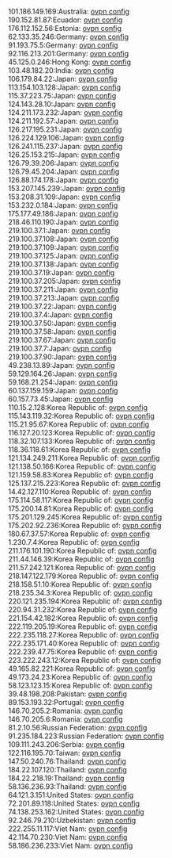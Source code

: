 101.186.149.169:Australia: [ovpn config](vpn/101_186_149_169.ovpn)  
190.152.81.87:Ecuador: [ovpn config](vpn/190_152_81_87.ovpn)  
176.112.152.56:Estonia: [ovpn config](vpn/176_112_152_56.ovpn)  
62.133.35.246:Germany: [ovpn config](vpn/62_133_35_246.ovpn)  
91.193.75.5:Germany: [ovpn config](vpn/91_193_75_5.ovpn)  
92.116.213.201:Germany: [ovpn config](vpn/92_116_213_201.ovpn)  
45.125.0.246:Hong Kong: [ovpn config](vpn/45_125_0_246.ovpn)  
103.48.182.20:India: [ovpn config](vpn/103_48_182_20.ovpn)  
106.179.84.22:Japan: [ovpn config](vpn/106_179_84_22.ovpn)  
113.154.103.128:Japan: [ovpn config](vpn/113_154_103_128.ovpn)  
115.37.223.75:Japan: [ovpn config](vpn/115_37_223_75.ovpn)  
124.143.28.10:Japan: [ovpn config](vpn/124_143_28_10.ovpn)  
124.211.173.232:Japan: [ovpn config](vpn/124_211_173_232.ovpn)  
124.211.192.57:Japan: [ovpn config](vpn/124_211_192_57.ovpn)  
126.217.195.231:Japan: [ovpn config](vpn/126_217_195_231.ovpn)  
126.224.129.106:Japan: [ovpn config](vpn/126_224_129_106.ovpn)  
126.241.115.237:Japan: [ovpn config](vpn/126_241_115_237.ovpn)  
126.25.153.215:Japan: [ovpn config](vpn/126_25_153_215.ovpn)  
126.79.39.206:Japan: [ovpn config](vpn/126_79_39_206.ovpn)  
126.79.45.204:Japan: [ovpn config](vpn/126_79_45_204.ovpn)  
126.88.174.178:Japan: [ovpn config](vpn/126_88_174_178.ovpn)  
153.207.145.239:Japan: [ovpn config](vpn/153_207_145_239.ovpn)  
153.208.31.109:Japan: [ovpn config](vpn/153_208_31_109.ovpn)  
153.232.0.184:Japan: [ovpn config](vpn/153_232_0_184.ovpn)  
175.177.49.186:Japan: [ovpn config](vpn/175_177_49_186.ovpn)  
218.46.110.190:Japan: [ovpn config](vpn/218_46_110_190.ovpn)  
219.100.37.1:Japan: [ovpn config](vpn/219_100_37_1.ovpn)  
219.100.37.108:Japan: [ovpn config](vpn/219_100_37_108.ovpn)  
219.100.37.109:Japan: [ovpn config](vpn/219_100_37_109.ovpn)  
219.100.37.125:Japan: [ovpn config](vpn/219_100_37_125.ovpn)  
219.100.37.138:Japan: [ovpn config](vpn/219_100_37_138.ovpn)  
219.100.37.19:Japan: [ovpn config](vpn/219_100_37_19.ovpn)  
219.100.37.205:Japan: [ovpn config](vpn/219_100_37_205.ovpn)  
219.100.37.211:Japan: [ovpn config](vpn/219_100_37_211.ovpn)  
219.100.37.213:Japan: [ovpn config](vpn/219_100_37_213.ovpn)  
219.100.37.22:Japan: [ovpn config](vpn/219_100_37_22.ovpn)  
219.100.37.4:Japan: [ovpn config](vpn/219_100_37_4.ovpn)  
219.100.37.50:Japan: [ovpn config](vpn/219_100_37_50.ovpn)  
219.100.37.58:Japan: [ovpn config](vpn/219_100_37_58.ovpn)  
219.100.37.67:Japan: [ovpn config](vpn/219_100_37_67.ovpn)  
219.100.37.7:Japan: [ovpn config](vpn/219_100_37_7.ovpn)  
219.100.37.90:Japan: [ovpn config](vpn/219_100_37_90.ovpn)  
49.238.13.89:Japan: [ovpn config](vpn/49_238_13_89.ovpn)  
59.129.164.26:Japan: [ovpn config](vpn/59_129_164_26.ovpn)  
59.168.21.254:Japan: [ovpn config](vpn/59_168_21_254.ovpn)  
60.137.159.159:Japan: [ovpn config](vpn/60_137_159_159.ovpn)  
60.157.73.45:Japan: [ovpn config](vpn/60_157_73_45.ovpn)  
110.15.2.128:Korea Republic of: [ovpn config](vpn/110_15_2_128.ovpn)  
115.143.119.32:Korea Republic of: [ovpn config](vpn/115_143_119_32.ovpn)  
115.21.95.67:Korea Republic of: [ovpn config](vpn/115_21_95_67.ovpn)  
116.127.20.123:Korea Republic of: [ovpn config](vpn/116_127_20_123.ovpn)  
118.32.107.133:Korea Republic of: [ovpn config](vpn/118_32_107_133.ovpn)  
118.36.118.61:Korea Republic of: [ovpn config](vpn/118_36_118_61.ovpn)  
121.134.249.211:Korea Republic of: [ovpn config](vpn/121_134_249_211.ovpn)  
121.138.50.166:Korea Republic of: [ovpn config](vpn/121_138_50_166.ovpn)  
121.159.58.83:Korea Republic of: [ovpn config](vpn/121_159_58_83.ovpn)  
125.137.215.223:Korea Republic of: [ovpn config](vpn/125_137_215_223.ovpn)  
14.42.127.110:Korea Republic of: [ovpn config](vpn/14_42_127_110.ovpn)  
175.114.58.117:Korea Republic of: [ovpn config](vpn/175_114_58_117.ovpn)  
175.200.14.81:Korea Republic of: [ovpn config](vpn/175_200_14_81.ovpn)  
175.201.129.245:Korea Republic of: [ovpn config](vpn/175_201_129_245.ovpn)  
175.202.92.236:Korea Republic of: [ovpn config](vpn/175_202_92_236.ovpn)  
180.67.37.57:Korea Republic of: [ovpn config](vpn/180_67_37_57.ovpn)  
1.230.7.4:Korea Republic of: [ovpn config](vpn/1_230_7_4.ovpn)  
211.176.101.190:Korea Republic of: [ovpn config](vpn/211_176_101_190.ovpn)  
211.44.146.39:Korea Republic of: [ovpn config](vpn/211_44_146_39.ovpn)  
211.57.242.121:Korea Republic of: [ovpn config](vpn/211_57_242_121.ovpn)  
218.147.122.179:Korea Republic of: [ovpn config](vpn/218_147_122_179.ovpn)  
218.158.51.10:Korea Republic of: [ovpn config](vpn/218_158_51_10.ovpn)  
218.235.34.3:Korea Republic of: [ovpn config](vpn/218_235_34_3.ovpn)  
220.121.235.194:Korea Republic of: [ovpn config](vpn/220_121_235_194.ovpn)  
220.94.31.232:Korea Republic of: [ovpn config](vpn/220_94_31_232.ovpn)  
221.154.42.182:Korea Republic of: [ovpn config](vpn/221_154_42_182.ovpn)  
222.119.205.19:Korea Republic of: [ovpn config](vpn/222_119_205_19.ovpn)  
222.235.118.27:Korea Republic of: [ovpn config](vpn/222_235_118_27.ovpn)  
222.235.171.40:Korea Republic of: [ovpn config](vpn/222_235_171_40.ovpn)  
222.239.47.75:Korea Republic of: [ovpn config](vpn/222_239_47_75.ovpn)  
223.222.243.12:Korea Republic of: [ovpn config](vpn/223_222_243_12.ovpn)  
49.165.82.221:Korea Republic of: [ovpn config](vpn/49_165_82_221.ovpn)  
49.173.24.23:Korea Republic of: [ovpn config](vpn/49_173_24_23.ovpn)  
58.123.123.15:Korea Republic of: [ovpn config](vpn/58_123_123_15.ovpn)  
39.48.198.208:Pakistan: [ovpn config](vpn/39_48_198_208.ovpn)  
89.153.193.32:Portugal: [ovpn config](vpn/89_153_193_32.ovpn)  
146.70.205.2:Romania: [ovpn config](vpn/146_70_205_2.ovpn)  
146.70.205.6:Romania: [ovpn config](vpn/146_70_205_6.ovpn)  
81.2.10.56:Russian Federation: [ovpn config](vpn/81_2_10_56.ovpn)  
91.235.184.223:Russian Federation: [ovpn config](vpn/91_235_184_223.ovpn)  
109.111.243.206:Serbia: [ovpn config](vpn/109_111_243_206.ovpn)  
122.116.195.70:Taiwan: [ovpn config](vpn/122_116_195_70.ovpn)  
147.50.240.76:Thailand: [ovpn config](vpn/147_50_240_76.ovpn)  
184.22.107.120:Thailand: [ovpn config](vpn/184_22_107_120.ovpn)  
184.22.218.19:Thailand: [ovpn config](vpn/184_22_218_19.ovpn)  
58.136.236.93:Thailand: [ovpn config](vpn/58_136_236_93.ovpn)  
64.121.3.151:United States: [ovpn config](vpn/64_121_3_151.ovpn)  
72.201.89.118:United States: [ovpn config](vpn/72_201_89_118.ovpn)  
74.138.253.162:United States: [ovpn config](vpn/74_138_253_162.ovpn)  
92.246.79.210:Uzbekistan: [ovpn config](vpn/92_246_79_210.ovpn)  
222.255.11.117:Viet Nam: [ovpn config](vpn/222_255_11_117.ovpn)  
42.114.70.230:Viet Nam: [ovpn config](vpn/42_114_70_230.ovpn)  
58.186.236.233:Viet Nam: [ovpn config](vpn/58_186_236_233.ovpn)  
